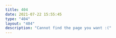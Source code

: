 ```yaml
---
title: 404
date: 2021-07-22 15:55:45
type: "404"
layout: "404"
description: "Cannot find the page you want :("
---
```



